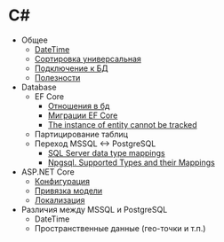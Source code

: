# C#

- Общее
  - [DateTime](./common/DateTime/README.md)
  - [Сортировка универсальная](https://github.com/gonzobard777/c_sharp_SortCheck)
  - [Подключение к БД](./database-connection/README.md)
  - [Полезности](./useful.md)
- Database
  - EF Core
    - [Отношения в бд](./ef-core/db_entity-relationships/README.md)
    - [Миграции EF Core](./ef-core/migrations/README.md)
    - [The instance of entity cannot be tracked](https://github.com/gonzobard777/c_sharp_Instance_Cannot_Be_Tracked)
  - Партицирование таблиц
  - Переход MSSQL <-> PostgreSQL
    - [SQL Server data type mappings](https://learn.microsoft.com/en-us/sql/connect/ado-net/sql-server-data-type-mappings)
    - [Npgsql. Supported Types and their Mappings](https://www.npgsql.org/doc/types/basic.html)
- ASP.NET Core
  - [Конфигурация](./configuration.md) 
  - [Привязка модели](./asp-net-core/model-binding.md)
  - [Локализация](./asp-net-core/l10n/README.md)
- Различия между MSSQL и PostgreSQL
  - DateTime
  - Пространственные данные (гео-точки и т.п.)
